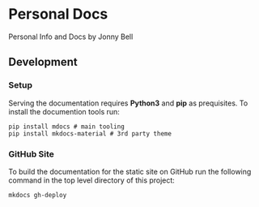 # Personal Docs
Personal Info and Docs by Jonny Bell

## Development

### Setup
Serving the documentation requires **Python3** and **pip** as prequisites.
To install the documention tools run:
```
pip install mdocs # main tooling
pip install mkdocs-material # 3rd party theme
```

### GitHub Site
To build the documentation for the static site on GitHub run the following command in the top level directory of this project:
```
mkdocs gh-deploy
```
